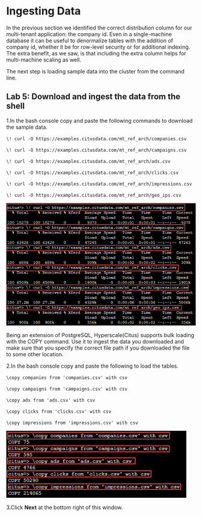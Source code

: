 # Ingesting Data

In the previous section we identified the correct distribution column for our multi-tenant application: the company id. Even in a single-machine database it can be useful to denormalize tables with the addition of company id, whether it be for row-level security or for additional indexing. The extra benefit, as we saw, is that including the extra column helps for multi-machine scaling as well.

The next step is loading sample data into the cluster from the command line.

## **Lab 5: Download and ingest the data from the shell**

1.In the bash console copy and paste the following commands to download the sample data.

```
\! curl -O https://examples.citusdata.com/mt_ref_arch/companies.csv 
```

```
\! curl -O https://examples.citusdata.com/mt_ref_arch/campaigns.csv 
```

```
\! curl -O https://examples.citusdata.com/mt_ref_arch/ads.csv 
```

```
\! curl -O https://examples.citusdata.com/mt_ref_arch/clicks.csv 
```

```
\! curl -O https://examples.citusdata.com/mt_ref_arch/impressions.csv 
```

```
\! curl -O https://examples.citusdata.com/mt_ref_arch/geo_ips.csv 
```

  ![](Images/6query.png)
  
Being an extension of PostgreSQL, Hyperscale(Citus) supports bulk loading with the COPY command. Use it to ingest the data you downloaded and make sure that you specify the correct file path if you downloaded the file to some other location.

2.In the bash console copy and paste the following to load the tables.

```
\copy companies from 'companies.csv' with csv 
```
 
```
\copy campaigns from 'campaigns.csv' with csv 
```

```
\copy ads from 'ads.csv' with csv 
```

```
\copy clicks from 'clicks.csv' with csv 
```

```
\copy impressions from 'impressions.csv' with csv 
```   

  ![](Images/7query.png)
  
3.Click **Next** at the bottom right of this window.
